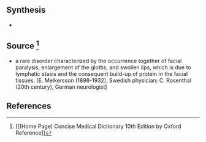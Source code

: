 ## Synthesis
- 
## Source [^1]
- a rare disorder characterized by the occurrence together of facial paralysis, enlargement of the glottis, and swollen lips, which is due to lymphatic stasis and the consequent build-up of protein in the facial tissues. \[E. Melkersson (1898-1932), Swedish physician; C. Rosenthal (20th century), German neurologist]
## References

[^1]: [[(Home Page) Concise Medical Dictionary 10th Edition by Oxford Reference]]